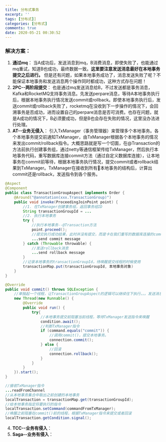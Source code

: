 ```yaml
---
title: 分布式事务
excerpt: ''
tags: [分布式]]
categories: [分布式]
comments: true
date: 2020-05-21 00:30:52
---
```


### 解决方案：
1. **通过mq**： 当A成功后，发送消息到mq，B消费消息，即使失败了，也能通过mq重试，知道B也成功，最终数据一致。**这里要注意发送消息最好在本地事务提交之后进行。** 但是还有问题，如果本地事务成功了，消息发送失败了呢？不能保证本地事务和发送消息两个操作同时都成功，这种方式存在问题！
2. **2PC--两阶段提交**： 也是通过mq发送消息给B，不过发送都是事务消息，Kafka和RocketMQ支持事务消息。先发送perpare消息，等待A本地事务执行后，根据本地事务执行情况发送commit或rollback。即使本地事务执行后，发送commit或rollback失败了，rocketmq在没收到下一步操作的情况下，会回溯事务是否成功，进而设置自己的perpare消息是否可消费。也存在问题，就是A成功的情况下，B必须要成功，但是B也会存在失败的情况，这里没办法进行处理。
3. **AT--业务无侵入**： 引入TxManager（事务管理器）来管理多个本地事务。各个本地事务提交前通知TxManager，由TxManager根据各个本地事务的情况来发出commit/rollback指令。大概思路就是写一个切面，在@Transaction的方法前执行创建事务组，通过netty等通信框架传给TxManager，然后执行本地事务代码，重写数据库连接commit方法（通过自定义数据库连接），让本地事务在commit前等待，根据本地事务执行情况，提交commit或者rollback结果到TxManager。TxManager在接收到所有本地事务的结构后，计算出commit还是rollback，发送指令到各个服务。

```java
@Aspect
@Component
public class TransactionGroupAspect implements Order {
    @Around("@annotation(xxx.TransactionGroup)")
    public void invoke(ProceedingJoinPoint point) {
        //1. 在TxManager创建事务组，返回事务组ID
        String transactionGroupId = ...
        //2. 执行本地事务
        try {
            //执行本地事务--@Transaction方法
            point.proceed();
            //提交执行成功结果，此时并没有提交，而是卡在我们重写的数据库连接的commit方法。
            ...send commit message
        } catch (Throwable throwable) {
            //发送rollback消息
            ...send rollback message
        }
        //记录本地事务的transactionGroupId，待唤醒提交线程的时候使用
        transactionMap.put(transactionGroupId, 本地事务对象)
    }
}
```

```java
@Override
public void commit() throws SQLException {
    //单独起一个线程，让TransactionGroupAspect的逻辑可以继续往下执行。。。发送消息到TxManager
    new Thread(new Runnable() {
        @Override
        public void run() {
            try{
                //本地事务提交前阻塞当前线程，等待TxManager发送指令来唤醒
                condition.await();
                //判断TxManager指令
                if (command.equals("commit")) {
                    //调用commit()，提交本地事务。
                    connection.commit();
                } else {
                    //回滚
                    connection.rollback();
                }
            }
        }
    }).start();
}
```

```java
//接收TxManager指令
...readFromChannel
//从本地事务集合中取出之前创建的本地事务
localTransaction = transactionMap.get(transactionGroupId);
//给本地事务指定将要执行的指令
localTransaction.setCommand(commandFromTxManager);
//唤醒之前阻塞在commit()前的线程，根据TxManager指令来提交或者回滚
localTransaction.getCondition.signal();

```


4. **TCC--业务有侵入**： 
5. **Saga--业务有侵入**： 